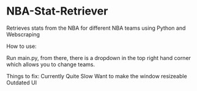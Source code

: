 # NBA-Stat-Retriever
Retrieves stats from the NBA for different NBA teams using Python and Webscraping

How to use:

Run main.py, from there, there is a dropdown in the top right hand corner which allows you to change teams.

Things to fix: Currently Quite Slow
               Want to make the window resizeable
               Outdated UI
